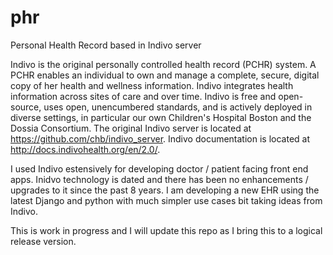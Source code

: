 # phr
Personal Health Record based in Indivo server

Indivo is the original personally controlled health record (PCHR) system. A PCHR enables an individual to own and manage a complete, secure, digital copy of her health and wellness information. Indivo integrates health information across sites of care and over time. Indivo is free and open-source, uses open, unencumbered standards, and is actively deployed in diverse settings, in particular our own Children's Hospital Boston and the Dossia Consortium. The original Indivo server is located at https://github.com/chb/indivo_server. Indivo documentation is located at http://docs.indivohealth.org/en/2.0/.

I used Indivo estensively for developing doctor / patient facing front end apps. Inidvo technology is dated and there has been no enhancements / upgrades to it since the past 8 years. I am developing a new EHR using the latest Django and python with much simpler use cases bit taking ideas from Indivo.

This is work in progress and I will update this repo as I bring this to a logical release version.
